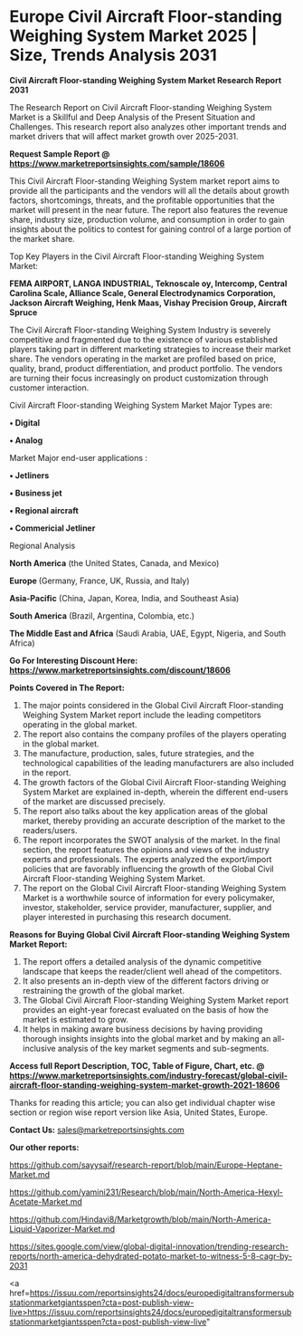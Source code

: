 # Europe Civil Aircraft Floor-standing Weighing System Market 2025 | Size, Trends Analysis 2031

<strong>Civil Aircraft Floor-standing Weighing System Market Research Report 2031</strong>

The Research Report on Civil Aircraft Floor-standing Weighing System Market is a Skillful and Deep Analysis of the Present Situation and Challenges. This research report also analyzes other important trends and market drivers that will affect market growth over 2025-2031.

<strong>Request Sample Report @ <a href=https://www.marketreportsinsights.com/sample/18606>https://www.marketreportsinsights.com/sample/18606</a></strong>

This Civil Aircraft Floor-standing Weighing System market report aims to provide all the participants and the vendors will all the details about growth factors, shortcomings, threats, and the profitable opportunities that the market will present in the near future. The report also features the revenue share, industry size, production volume, and consumption in order to gain insights about the politics to contest for gaining control of a large portion of the market share.

Top Key Players in the Civil Aircraft Floor-standing Weighing System Market:

<strong>FEMA AIRPORT, LANGA INDUSTRIAL, Teknoscale oy, Intercomp, Central Carolina Scale, Alliance Scale, General Electrodynamics Corporation, Jackson Aircraft Weighing, Henk Maas, Vishay Precision Group, Aircraft Spruce</strong>

The Civil Aircraft Floor-standing Weighing System Industry is severely competitive and fragmented due to the existence of various established players taking part in different marketing strategies to increase their market share. The vendors operating in the market are profiled based on price, quality, brand, product differentiation, and product portfolio. The vendors are turning their focus increasingly on product customization through customer interaction.

Civil Aircraft Floor-standing Weighing System Market Major Types are:

<strong>• Digital

• Analog</strong>

Market Major end-user applications :

<strong>• Jetliners

• Business jet

• Regional aircraft

• Commericial Jetliner</strong>

Regional Analysis

</u><strong><b>North America</b></strong> (the United States, Canada, and Mexico)

<strong><b>Europe </b></strong>(Germany, France, UK, Russia, and Italy)

<strong><b>Asia-Pacific</b></strong> (China, Japan, Korea, India, and Southeast Asia)

<strong><b>South America</b></strong> (Brazil, Argentina, Colombia, etc.)

<strong><b>The Middle East and Africa</b></strong> (Saudi Arabia, UAE, Egypt, Nigeria, and South Africa)

<strong>Go For Interesting Discount Here: <a href=https://www.marketreportsinsights.com/discount/18606>https://www.marketreportsinsights.com/discount/18606</a></strong>

<strong>Points Covered in The Report:</strong>
<ol>
  <li>The major points considered in the Global Civil Aircraft Floor-standing Weighing System Market report include the leading competitors operating in the global market.</li>
  <li>The report also contains the company profiles of the players operating in the global market.</li>
  <li>The manufacture, production, sales, future strategies, and the technological capabilities of the leading manufacturers are also included in the report.</li>
  <li>The growth factors of the Global Civil Aircraft Floor-standing Weighing System Market are explained in-depth, wherein the different end-users of the market are discussed precisely.</li>
  <li>The report also talks about the key application areas of the global market, thereby providing an accurate description of the market to the readers/users.</li>
  <li>The report incorporates the SWOT analysis of the market. In the final section, the report features the opinions and views of the industry experts and professionals. The experts analyzed the export/import policies that are favorably influencing the growth of the Global Civil Aircraft Floor-standing Weighing System Market.</li>
  <li>The report on the Global Civil Aircraft Floor-standing Weighing System Market is a worthwhile source of information for every policymaker, investor, stakeholder, service provider, manufacturer, supplier, and player interested in purchasing this research document.</li>
</ol>
<strong>Reasons for Buying Global Civil Aircraft Floor-standing Weighing System Market Report:</strong>

<ol>
  <li>The report offers a detailed analysis of the dynamic competitive landscape that keeps the reader/client well ahead of the competitors.</li>
  <li>It also presents an in-depth view of the different factors driving or restraining the growth of the global market.</li>
  <li>The Global Civil Aircraft Floor-standing Weighing System Market report provides an eight-year forecast evaluated on the basis of how the market is estimated to grow.</li>
  <li>It helps in making aware business decisions by having providing thorough insights insights into the global market and by making an all-inclusive analysis of the key market segments and sub-segments.</li>
</ol>
<strong>Access full Report Description, TOC, Table of Figure, Chart, etc. @ <a href=https://www.marketreportsinsights.com/industry-forecast/global-civil-aircraft-floor-standing-weighing-system-market-growth-2021-18606>https://www.marketreportsinsights.com/industry-forecast/global-civil-aircraft-floor-standing-weighing-system-market-growth-2021-18606</a></strong>


Thanks for reading this article; you can also get individual chapter wise section or region wise report version like Asia, United States, Europe.

<strong>Contact Us:</strong>
sales@marketreportsinsights.com

<strong>Our other reports:</strong>

<a href=https://github.com/sayysaif/research-report/blob/main/Europe-Heptane-Market.md>https://github.com/sayysaif/research-report/blob/main/Europe-Heptane-Market.md</a>

<a href=https://github.com/yamini231/Research/blob/main/North-America-Hexyl-Acetate-Market.md>https://github.com/yamini231/Research/blob/main/North-America-Hexyl-Acetate-Market.md</a>

<a href=https://github.com/Hindavi8/Marketgrowth/blob/main/North-America-Liquid-Vaporizer-Market.md>https://github.com/Hindavi8/Marketgrowth/blob/main/North-America-Liquid-Vaporizer-Market.md</a>

<a href=https://sites.google.com/view/global-digital-innovation/trending-research-reports/north-america-dehydrated-potato-market-to-witness-5-8-cagr-by-2031>https://sites.google.com/view/global-digital-innovation/trending-research-reports/north-america-dehydrated-potato-market-to-witness-5-8-cagr-by-2031</a>

<a href=https://issuu.com/reportsinsights24/docs/europedigitaltransformersubstationmarketgiantsspen?cta=post-publish-view-live>https://issuu.com/reportsinsights24/docs/europedigitaltransformersubstationmarketgiantsspen?cta=post-publish-view-live</a>"
